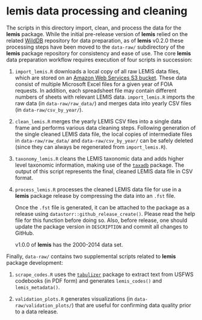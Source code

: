 # **lemis** data processing and cleaning 

The scripts in this directory import, clean, and process the data for the **lemis** package. While the initial pre-release version of **lemis** relied on the related [WildDB](https://github.com/ecohealthalliance/WildDB/) repository for data preparation, as of **lemis** v0.2.0 these processing steps have been moved to the `data-raw/` subdirectory of the **lemis** package repository for consistency and ease of use. The core **lemis** data preparation workflow requires execution of four scripts in succession:

1) `import_lemis.R` downloads a local copy of all raw LEMIS data files, which are stored on an [Amazon Web Services S3 bucket](https://s3.console.aws.amazon.com/s3/buckets/eha.wild.db/). These data consist of multiple Microsoft Excel files for a given year of FOIA requests. In addition, each spreadsheet file may contain different numbers of sheets with relevant LEMIS data. `import_lemis.R` imports the raw data (in `data-raw/raw_data/`) and merges data into yearly CSV files (in `data-raw/csv_by_year/`).

2) `clean_lemis.R` merges the yearly LEMIS CSV files into a single data frame and performs various data cleaning steps. Following generation of the single cleaned LEMIS data file, the local copies of intermediate files in `data-raw/raw_data/` and `data-raw/csv_by_year/` can be safely deleted (since they can always be regenerated from `import_lemis.R`).

3) `taxonomy_lemis.R` cleans the LEMIS taxonomic data and adds higher level taxonomic information, making use of the [`taxadb`](https://cboettig.github.io/taxadb/) package. The output of this script represents the final, cleaned LEMIS data file in CSV format.

4) `process_lemis.R` processes the cleaned LEMIS data file for use in a **lemis** package release by compressing the data into an `.fst` file.
  
    Once the `.fst` file is generated, it can be attached to the package as a release using `datastorr::github_release_create()`. Please read the help file for this function before doing so. Also, before release, one should update the package version in `DESCRIPTION` and commit all changes to GitHub.

    v1.0.0 of **lemis** has the 2000-2014 data set.

Finally, `data-raw/` contains two supplemental scripts related to **lemis** package development:

1) `scrape_codes.R` uses the [`tabulizer`](https://github.com/ropensci/tabulizer) package to extract text from USFWS codebooks (in PDF form) and generates `lemis_codes()` and `lemis_metadata()`. 

2) `validation_plots.R` generates visualizations (in `data-raw/validation_plots/`) that are useful for confirming data quality prior to a data release.
